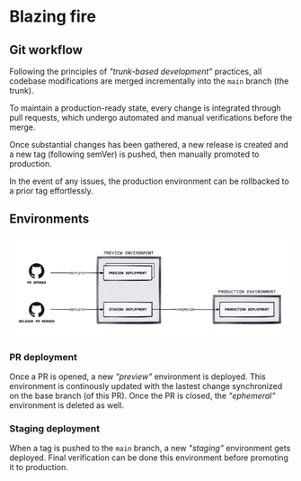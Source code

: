 # Blazing fire

## Git workflow

Following the principles of *"trunk-based development"* practices, all codebase modifications are merged incrementally into the `main` branch (the trunk).

To maintain a production-ready state, every change is integrated through pull requests, which undergo automated and manual verifications before the merge.

Once substantial changes has been gathered, a new release is created and a new tag (following semVer) is pushed, then manually promoted to production.

In the event of any issues, the production environment can be rollbacked to a prior tag effortlessly.

## Environments

![environments](environments.png)

### PR deployment

Once a PR is opened, a new *"preview"* environment is deployed. This environment is continously updated with the lastest change synchronized on the base branch (of this PR). Once the PR is closed, the *"ephemeral"* environment is deleted as well.

### Staging deployment

When a tag is pushed to the `main` branch, a new *"staging"* environment gets deployed. Final verification can be done this environment before promoting it to production.
